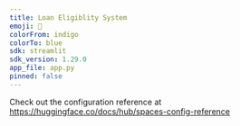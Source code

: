 ```yaml
---
title: Loan Eligiblity System
emoji: 👀
colorFrom: indigo
colorTo: blue
sdk: streamlit
sdk_version: 1.29.0
app_file: app.py
pinned: false
---
```


Check out the configuration reference at https://huggingface.co/docs/hub/spaces-config-reference
